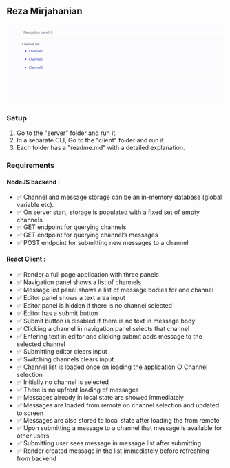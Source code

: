 ## Reza Mirjahanian

![alt text](help.gif)
### Setup
 1. Go to the "server" folder and run it.   
 2. In a separate CLI, Go to the "client" folder and run it.
 3. Each folder has a "readme.md" with a detailed explanation.


### Requirements
#### NodeJS backend :
- ✅ Channel and message storage can be an in-memory database (global variable etc).
- ✅ On server start, storage is populated with a fixed set of empty channels
- ✅ GET endpoint for querying channels
- ✅ GET endpoint for querying channel’s messages
- ✅ POST endpoint for submitting new messages to a channel

#### React Client :
- ✅ Render a full page application with three panels
- ✅ Navigation panel shows a list of channels
- ✅ Message list panel shows a list of message bodies for one channel
- ✅ Editor panel shows a text area input
- ✅ Editor panel is hidden if there is no channel selected
- ✅ Editor has a submit button
- ✅ Submit button is disabled if there is no text in message body
- ✅ Clicking a channel in navigation panel selects that channel
- ✅ Entering text in editor and clicking submit adds message to the selected channel
- ✅ Submitting editor clears input
- ✅ Switching channels clears input
- ✅ Channel list is loaded once on loading the application ○ Channel selection
- ✅ Initially no channel is selected
- ✅ There is no upfront loading of messages
- ✅ Messages already in local state are showed immediately
- ✅ Messages are loaded from remote on channel selection and updated to screen
- ✅ Messages are also stored to local state after loading the from remote
- ✅ Upon submitting a message to a channel that message is available for other users
- ✅ Submitting user sees message in message list after submitting
- ✅ Render created message in the list immediately before refreshing from backend